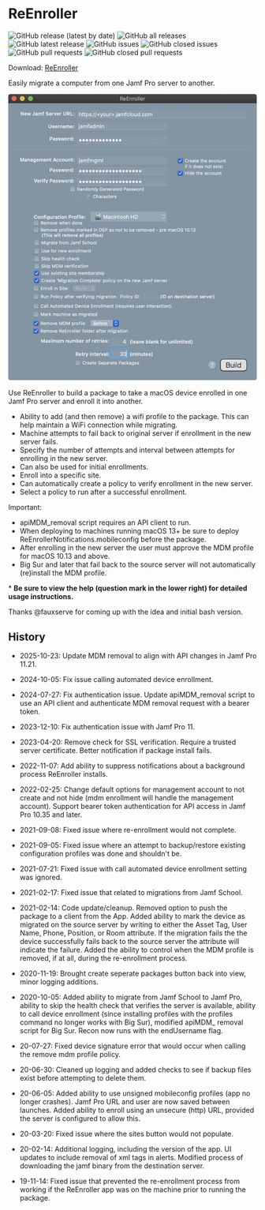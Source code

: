 # ReEnroller

![GitHub release (latest by date)](https://img.shields.io/github/v/release/BIG-RAT/ReEnroller?display_name=tag) ![GitHub all releases](https://img.shields.io/github/downloads/BIG-RAT/ReEnroller/total) ![GitHub latest release](https://img.shields.io/github/downloads/BIG-RAT/ReEnroller/latest/total)
 ![GitHub issues](https://img.shields.io/github/issues-raw/BIG-RAT/ReEnroller) ![GitHub closed issues](https://img.shields.io/github/issues-closed-raw/BIG-RAT/ReEnroller) ![GitHub pull requests](https://img.shields.io/github/issues-pr-raw/BIG-RAT/ReEnroller) ![GitHub closed pull requests](https://img.shields.io/github/issues-pr-closed-raw/BIG-RAT/ReEnroller)

Download: [ReEnroller](https://github.com/BIG-RAT/ReEnroller/releases/latest/download/ReEnroller.zip)

Easily migrate a computer from one Jamf Pro server to another.

![alt text](https://github.com/BIG-RAT/ReEnroller/blob/master/ReEnroller/help/images/ReEnroller.png "ReEnroller")


Use ReEnroller to build a package to take a macOS device enrolled in one Jamf Pro server and enroll it into another.
* Ability to add (and then remove) a wifi profile to the package.  This can help maintain a WiFi connection while migrating.
* Machine attempts to fail back to original server if enrollment in the new server fails.
* Specify the number of attempts and interval between attempts for enrolling in the new server.
* Can also be used for initial enrollments.
* Enroll into a specific site.
* Can automatically create a policy to verify enrollment in the new server.
* Select a policy to run after a successful enrollment.

Important: 

* apiMDM_removal script requires an API client to run.
* When deploying to machines running macOS 13+ be sure to deploy ReEnrollerNotifications.mobileconfig before the package.
* After enrolling in the new server the user must approve the MDM profile for macOS 10.13 and above.
* Big Sur and later that fail back to the source server will not automatically (re)install the MDM profile.

\* **Be sure to view the help (question mark in the lower right) for detailed usage instructions.**

Thanks @fauxserve for coming up with the idea and initial bash version.

## History

- 2025-10-23: Update MDM removal to align with API changes in Jamf Pro 11.21.

- 2024-10-05: Fix issue calling automated device enrollment.

- 2024-07-27: Fix authentication issue. Update apiMDM_removal script to use an API client and authenticate MDM removal request with a bearer token.

- 2023-12-10: Fix authentication issue with Jamf Pro 11.
 
- 2023-04-20: Remove check for SSL verification.  Require a trusted server certificate.  Better notification if package install fails.
  
- 2022-11-07: Add ability to suppress notifications about a background process ReEnroller installs.

- 2022-02-25: Change default options for management account to not create and not hide (mdm enrollment will handle the management account).  Support bearer token authentication for API access in Jamf Pro 10.35 and later.

- 2021-09-08: Fixed issue where re-enrollment would not complete.

- 2021-09-05: Fixed issue where an attempt to backup/restore existing configuration profiles was done and shouldn't be.

- 2021-07-21: Fixed issue with call automated device enrollment setting was ignored.

- 2021-02-17: Fixed issue that related to migrations from Jamf School.
 
- 2021-02-14: Code update/cleanup.  Removed option to push the package to a client from the App.  Added ability to mark the device as migrated on the source server by writing to either the Asset Tag, User Name, Phone, Position, or Room attribute.  If the migration fails the the device successfully fails back to the source server the attribute will indicate the failure.  Added the ability to control when the MDM profile is removed, if at all, during the re-enrollment process.


- 2020-11-19: Brought create seperate packages button back into view, minor logging additions.

- 2020-10-05: Added ability to migrate from Jamf School to Jamf Pro, ability to skip the health check that verifies the server is available, ability to call device enrollment (since installing profiles with the profiles command no longer works with Big Sur), modified apiMDM_ removal script for Big Sur.  Recon now runs with the endUsername flag.

- 20-07-27: Fixed device signature error that would occur when calling the remove mdm profile policy.

- 20-06-30: Cleaned up logging and added checks to see if backup files exist before attempting to delete them.

- 20-06-05: Added ability to use unsigned mobileconfig profiles (app no longer crashes).  Jamf Pro URL and user are now saved between launches.  Added ability to enroll using an unsecure (http) URL, provided the server is configured to allow this.

- 20-03-20: Fixed issue where the sites button would not populate.
  
- 20-02-14: Additional logging, including the version of the app. UI updates to include removal of xml tags in alerts. Modified process of downloading the jamf binary from the destination server.

- 19-11-14: Fixed issue that prevented the re-enrollment process from working if the ReEnroller app was on the machine prior to running the package.
